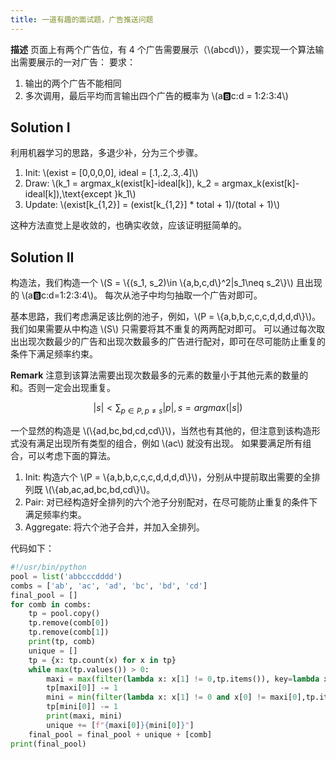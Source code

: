 ```yaml
---
title: 一道有趣的面试题，广告推送问题
---
```


**描述** 页面上有两个广告位，有 4 个广告需要展示（\\(abcd\\)），要实现一个算法输出需要展示的一对广告：
要求：

1. 输出的两个广告不能相同
2. 多次调用，最后平均而言输出四个广告的概率为 \\(a:b:c:d = 1:2:3:4\\)

## Solution I

利用机器学习的思路，多退少补，分为三个步骤。

1. Init: \\(exist = [0,0,0,0], ideal = [.1,.2,.3,.4]\\)
2. Draw: \\(k_1 = argmax_k(exist[k]-ideal[k]), k_2 = argmax_k(exist[k]-ideal[k]),\text{except }k_1\\)
3. Update: \\(exist[k_{1,2}] = (exist[k_{1,2}] * total + 1)/(total + 1)\\)

这种方法直觉上是收敛的，也确实收敛，应该证明挺简单的。

## Solution II

构造法，我们构造一个 \\(S = \\{(s_1, s_2)\in \\{a,b,c,d\\}^2|s_1\neq s_2\\}\\) 且出现的 \\(a:b:c:d=1:2:3:4\\)。
每次从池子中均匀抽取一个广告对即可。

基本思路，我们考虑满足该比例的池子，例如，\\(P = \\{a,b,b,c,c,c,d,d,d,d\\}\\)。我们如果需要从中构造 \\(S\\) 只需要将其不重复的两两配对即可。
可以通过每次取出出现次数最少的广告和出现次数最多的广告进行配对，即可在尽可能防止重复的条件下满足频率约束。

**Remark**
注意到该算法需要出现次数最多的元素的数量小于其他元素的数量的和。否则一定会出现重复。

$$|s| < \sum_{p\in P,p\neq s}|p|,s = argmax(|s|)$$

一个显然的构造是 \\(\\{ad,bc,bd,cd,cd\\}\\)，当然也有其他的，但注意到该构造形式没有满足出现所有类型的组合，例如 \\(ac\\) 就没有出现。
如果要满足所有组合，可以考虑下面的算法。

1. Init: 构造六个 \\(P = \\{a,b,b,c,c,c,d,d,d,d\\}\\)，分别从中提前取出需要的全排列既 \\(\\{ab,ac,ad,bc,bd,cd\\}\\)。
2. Pair: 对已经构造好全排列的六个池子分别配对，在尽可能防止重复的条件下满足频率约束。
3. Aggregate: 将六个池子合并，并加入全排列。

代码如下：

```python
#!/usr/bin/python
pool = list('abbcccdddd')
combs = ['ab', 'ac', 'ad', 'bc', 'bd', 'cd']
final_pool = []
for comb in combs:
    tp = pool.copy()
    tp.remove(comb[0])
    tp.remove(comb[1])
    print(tp, comb)
    unique = []
    tp = {x: tp.count(x) for x in tp}
    while max(tp.values()) > 0:
        maxi = max(filter(lambda x: x[1] != 0,tp.items()), key=lambda x: x[1])
        tp[maxi[0]] -= 1
        mini = min(filter(lambda x: x[1] != 0 and x[0] != maxi[0],tp.items()), key=lambda x: x[1])
        tp[mini[0]] -= 1
        print(maxi, mini)
        unique += [f"{maxi[0]}{mini[0]}"]
    final_pool = final_pool + unique + [comb]
print(final_pool)
```
